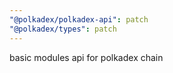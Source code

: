```yaml
---
"@polkadex/polkadex-api": patch
"@polkadex/types": patch
---
```


basic modules api for polkadex chain
